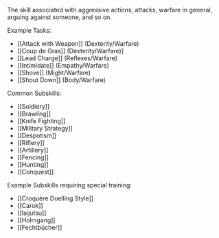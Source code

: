 The skill associated with aggressive actions, attacks, warfare in general, arguing against someone, and so on.

Example Tasks:
- [[Attack with Weapon]] (Dexterity/Warfare)
- [[Coup de Gras]] (Dexterity/Warfare)]
- [[Lead Charge]] (Reflexes/Warfare)
- [[Intimidate]] (Empathy/Warfare)
- [[Shove]] (Might/Warfare)
- [[Shout Down]] (Body/Warfare)

Common Subskills:
- [[Soldiery]]
- [[Brawling]]
- [[Knife Fighting]]
- [[Military Strategy]]
- [[Despotism]]
- [[Riflery]]
- [[Artillery]]
- [[Fencing]]
- [[Hunting]]
- [[Conquest]]

Example Subskills requiring special training:
- [[Croquère Duelling Style]]
- [[Carok]]
- [[Iaijutsu]]
- [[Holmgang]]
- [[Fechtbücher]]
